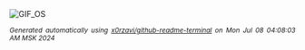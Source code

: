 <div align="justify">
<picture>
    <source media="(prefers-color-scheme: dark)" srcset="https://i.ibb.co/JBz8kqx/output-gif.gif">
    <source media="(prefers-color-scheme: light)" srcset="https://i.ibb.co/JBz8kqx/output-gif.gif">
    <img alt="GIF_OS" src="https://i.ibb.co/JBz8kqx/output-gif.gif">
</picture>

<sub><i>Generated automatically using [x0rzavi/github-readme-terminal](https://github.com/x0rzavi/github-readme-terminal) on Mon Jul 08 04:08:03 AM MSK 2024</i></sub>

</div>

<!-- Image deletion URL: https://ibb.co/yf8Ksph/3a7d68650183379237a9d1815d937299 -->